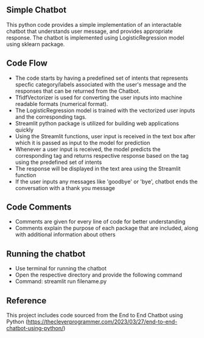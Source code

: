 ## Simple Chatbot

This python code provides a simple implementation of an interactable chatbot that understands user message, and provides appropriate response. The chatbot is implemented using LogisticRegression model using sklearn package. 

## Code Flow

- The code starts by having a predefined set of intents that represents specfic category/labels associated with the user's message and the responses that can be returned from the Chatbot. 
- TfidfVectorizer is used for converting the user inputs into machine readable formats (numerical format).
- The LogisticRegression model is trained with the vectorized user inputs and the corresponding tags. 
- Streamlit python package is utilized for building web applications quickly
- Using the Streamlit functions, user input is received in the text box after which it is passed as input to the model for prediction 
- Whenever a user input is received, the model predicts the corresponding tag and returns respective response based on the tag using the predefined set of intents
- The response will be displayed in the text area using the Streamlit function
- If the user inputs any messages like 'goodbye' or 'bye', chatbot ends the conversation with a thank you message

## Code Comments
- Comments are given for every line of code for better understanding
- Comments explain the purpose of each package that are included, along with additional information about others

## Running the chatbot
- Use terminal for running the chatbot 
- Open the respective directory and provide the following command
- Command: streamlit run filename.py

## Reference

This project includes code sourced from the End to End Chatbot using Python (https://thecleverprogrammer.com/2023/03/27/end-to-end-chatbot-using-python/)
